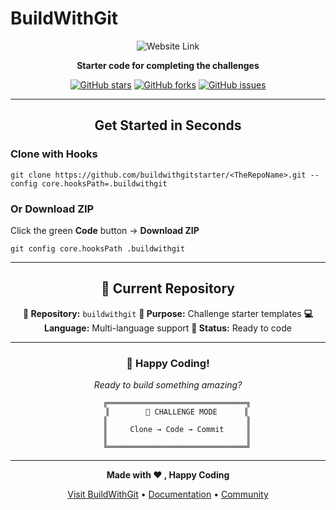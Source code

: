# BuildWithGit
<div align="center">

![Website Link](https://via.placeholder.com/200x80/4f46e5/ffffff?text=BuildWithGit)

**Starter code for completing the challenges**

[![GitHub stars](https://img.shields.io/github/stars/buildwithgitstarter/buildwithgit?style=social)](https://github.com/buildwithgitstarter/buildwithgit)
[![GitHub forks](https://img.shields.io/github/forks/buildwithgitstarter/buildwithgit?style=social)](https://github.com/buildwithgitstarter/buildwithgit)
[![GitHub issues](https://img.shields.io/github/issues/buildwithgitstarter/buildwithgit)](https://github.com/buildwithgitstarter/buildwithgit/issues)

</div>

---

<div align="center">

## Get Started in Seconds

</div>

### Clone with Hooks
```
git clone https://github.com/buildwithgitstarter/<TheRepoName>.git --config core.hooksPath=.buildwithgit
```

###  Or Download ZIP
Click the green **Code** button → **Download ZIP**

```
git config core.hooksPath .buildwithgit
```

---

<div align="center">

## 🎯 Current Repository

**📂 Repository:** `buildwithgit`
**🌟 Purpose:** Challenge starter templates
**💻 Language:** Multi-language support
**🚀 Status:** Ready to code

</div>

---

<div align="center">

### 🎉 **Happy Coding!**

*Ready to build something amazing?*

</div>

<div align="center">

```
    ╔═══════════════════════════════╗
    ║        🎯 CHALLENGE MODE      ║
    ║                               ║
    ║     Clone → Code → Commit     ║
    ║                               ║
    ╚═══════════════════════════════╝
```

</div>

---

<div align="center">

**Made with ❤️ , Happy Coding**

[Visit BuildWithGit](https://buildwithgit.com) • [Documentation](https://buildwithgit.com/docs) • [Community](https://discord.gg/buildwithgit)
